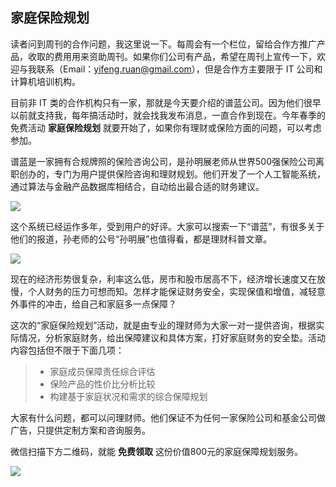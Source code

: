 ## 家庭保险规划

读者问到周刊的合作问题，我这里说一下。每周会有一个栏位，留给合作方推广产品，收取的费用用来资助周刊。如果你们公司有产品，希望在周刊上宣传一下，欢迎与我联系（Email：yifeng.ruan@gmail.com），但是合作方主要限于 IT 公司和计算机培训机构。

目前非 IT 类的合作机构只有一家，那就是今天要介绍的谱蓝公司。因为他们很早以前就支持我，每年搞活动时，就会找我发布消息，一直合作到现在。今年春季的免费活动 **家庭保险规划** 就要开始了，如果你有理财或保险方面的问题，可以考虑参加。

谱蓝是一家拥有合规牌照的保险咨询公司，是孙明展老师从世界500强保险公司离职创办的，专门为用户提供保险咨询和理财规划。他们开发了一个人工智能系统，通过算法与金融产品数据库相结合，自动给出最合适的财务建议。

![](https://cdn.beekka.com/blogimg/asset/202104/bg2021041612.jpg)

这个系统已经运作多年，受到用户的好评。大家可以搜索一下“谱蓝”，有很多关于他们的报道，孙老师的公号“孙明展”也值得看，都是理财科普文章。

![](https://cdn.beekka.com/blogimg/asset/202104/bg2021041613.jpg)

现在的经济形势很复杂，利率这么低，房市和股市居高不下，经济增长速度又在放慢，个人财务的压力可想而知。怎样才能保证财务安全，实现保值和增值，减轻意外事件的冲击，给自己和家庭多一点保障？

这次的“家庭保险规划”活动，就是由专业的理财师为大家一对一提供咨询，根据实际情况，分析家庭财务，给出保障建议和具体方案，打好家庭财务的安全垫。活动内容包括但不限于下面几项：

> - 家庭成员保障责任综合评估
> - 保险产品的性价比分析比较
> - 构建基于家庭状况和需求的综合保障规划

大家有什么问题，都可以问理财师。他们保证不为任何一家保险公司和基金公司做广告，只提供定制方案和咨询服务。

微信扫描下方二维码，就能 **免费领取** 这份价值800元的家庭保障规划服务。

![](https://cdn.beekka.com/blogimg/asset/202104/bg2021041615.jpg)


